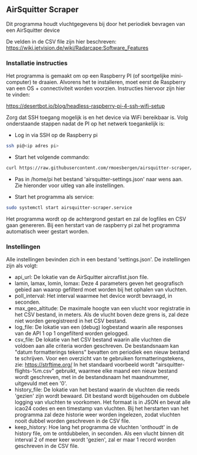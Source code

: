 ## AirSquitter Scraper
Dit programma houdt vluchtgegevens bij door het periodiek bevragen van een AirSquitter device

De velden in de CSV file zijn hier beschreven:
https://wiki.jetvision.de/wiki/Radarcape:Software_Features

### Installatie instructies
Het programma is gemaakt om op een Raspberry PI (of soortgelijke mini-computer) te draaien.
Alvorens het te installeren, moet eerst de Raspberry van een OS + connectiviteit worden voorzien.
Instructies hiervoor zijn hier te vinden:

https://desertbot.io/blog/headless-raspberry-pi-4-ssh-wifi-setup

Zorg dat SSH toegang mogelijk is en het device via WiFi bereikbaar is.
Volg onderstaande stappen nadat de PI op het netwerk toegankelijk is:

- Log in via SSH op de Raspberry pi
```bash
ssh pi@<ip adres pi>
```
- Start het volgende commando:
```bash
curl https://raw.githubusercontent.com/rmoesbergen/airsquitter-scraper/master/install.sh | bash
```
- Pas in /home/pi het bestand 'airsquitter-settings.json' naar wens aan. Zie hieronder voor uitleg van alle instellingen.

- Start het programma als service:
```bash
sudo systemctl start airsquitter-scraper.service
```

Het programma wordt op de achtergrond gestart en zal de logfiles en CSV gaan genereren. Bij een
herstart van de raspberry pi zal het programma automatisch weer gestart worden.

### Instellingen
Alle instellingen bevinden zich in een bestand 'settings.json'. De instellingen zijn als volgt:

- api_url: De lokatie van de AirSquitter aircraflist.json file.
- lamin, lamax, lomin, lomax: Deze 4 parameters geven het geografisch gebied aan waarop gefilterd moet worden bij het ophalen van vluchten.
- poll_interval: Het interval waarmee het device wordt bevraagd, in seconden.
- max_geo_altitude: De maximale hoogte van een vlucht voor registratie in het CSV bestand, in meters. Als de vlucht boven deze grens is,
zal deze niet worden geregistreerd in het CSV bestand.
- log_file: De lokatie van een (debug) logbestand waarin alle responses van de API 1 op 1 ongefilterd worden gelogged.
- csv_file: De lokatie van het CSV bestand waarin alle vluchten die voldoen aan alle criteria worden geschreven.
De bestandsnaam kan "datum formatterings tekens" bevatten om periodiek een nieuw bestand te schrijven. Voor een overzicht van te gebruiken
formatteringstekens, zie: https://strftime.org/
In het standaard voorbeeld wordt "airsquitter-flights-%m.csv" gebruikt, waarmee elke maand een nieuw bestand wordt geschreven, met in de bestandsnaam
het maandnummer, uitgevuld met een '0'.
- history_file: De lokatie van het bestand waarin de vluchten die reeds 'gezien' zijn wordt bewaard. Dit bestand wordt bijgehouden om dubbele logging
van vluchten te voorkomen. Het formaat is in JSON en bevat alle icao24 codes en een timestamp van vluchten.
Bij het herstarten van het programma zal deze historie weer worden ingelezen, zodat vluchten nooit dubbel worden geschreven in de CSV file.
- keep_history: Hoe lang het programma de vluchten 'onthoudt' in de history file, om te ontdubbelen, in seconden.
Als een vlucht binnen dit interval 2 of meer keer wordt 'gezien', zal er maar 1 record worden geschreven in de CSV file.
